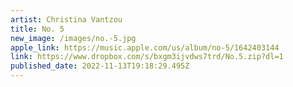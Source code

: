 ```yaml
---
artist: Christina Vantzou
title: No. 5
new_image: /images/no.-5.jpg
apple_link: https://music.apple.com/us/album/no-5/1642403144
link: https://www.dropbox.com/s/bxgm3ijvdws7trd/No.5.zip?dl=1
published_date: 2022-11-13T19:18:29.495Z
---
```

